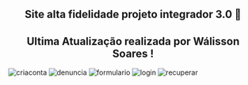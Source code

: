 <span align="center">

##  Site alta fidelidade projeto integrador  3.0 👋 
## Ultima Atualização realizada por Wálisson Soares !
</span>


![criaconta](https://user-images.githubusercontent.com/26144781/206184268-33150452-3246-46f3-a2c2-d104741939bf.JPG)
![denuncia](https://user-images.githubusercontent.com/26144781/206184272-fe7322fd-05f7-4c83-87a4-0b012a3b634b.JPG)
![formulario](https://user-images.githubusercontent.com/26144781/206184274-8cfb7131-5c1a-4d64-8399-816e8791474c.JPG)
![login](https://user-images.githubusercontent.com/26144781/206184276-bc7052c0-cbca-4b66-a6e7-36a61e3098fc.JPG)
![recuperar](https://user-images.githubusercontent.com/26144781/206184280-d5354d1f-39df-4933-838a-71ab146c4914.JPG)

